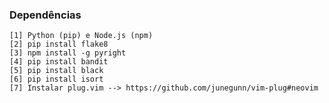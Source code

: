 ### Dependências
    [1] Python (pip) e Node.js (npm)
    [2] pip install flake8
    [3] npm install -g pyright
    [4] pip install bandit
    [5] pip install black
    [6] pip install isort
    [7] Instalar plug.vim --> https://github.com/junegunn/vim-plug#neovim
